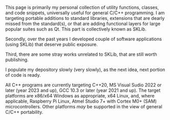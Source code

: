 This page is primarily my personal collection of utility functions, classes, and code snippets,
universally useful for general C/C++ programming. I am targeting portable additions to standard libraries,
extensions that are dearly missed from the standard(s), or that are adding functional layers for large
popular suites such as Qt. This part is collectively known as SKLib.

Secondly, over the past years I developed couple of software applications (using SKLib) that deserve
public exposure.

Third, there are some stray works unrelated to SKLib, that are still worth publishing.

I populate my depository slowly (very slowly), as the next idea, next portion of code is ready.

All C++ programs are currently targeting C++20, MS Visual Sudio 2022 or later (year 2023 and up),
GCC 10.3 or later (year 2021 and up).
The target platforms are x86/x64 Windows as appropriate, x64 Linux, and, where applicable,
Raspberry Pi Linux, Atmel Studio 7+ with Cortex M0+ (SAM) microcontrollers.
Other platforms *may* be supported in the view of general C/C++ portability.

<!---
About myself: Secoh is a water dragon and the citizen of the Reef Republic (not to be mistaken with
Earth things with same name). I was given the name after one of the heroes of the Fight for the Tower,
but I am not related to him. I am visiting Earth as a member of research expedition studying, in your
words, extraterrestrial life. We reside in area of Pacific in undisclosed location.
P.S. I want to keep my IRL counterpart private.
--->

<!---
Secoh/Secoh is a special repository because its `README.md` (this file) appears on your GitHub profile.
You can click the Preview link to take a look at your changes.
--->
